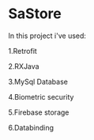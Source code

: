 # SaStore

In this project i've used:

1.Retrofit

2.RXJava

3.MySql Database

4.Biometric security

5.Firebase storage

6.Databinding
